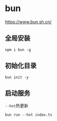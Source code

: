 # bun

https://www.bun.sh.cn/

## 全局安装

```shell
npm i bun -g
```

## 初始化目录

```shell
bun init -y
```

## 启动服务

`--hot`热更新

```shell
bun run --hot index.ts
```
